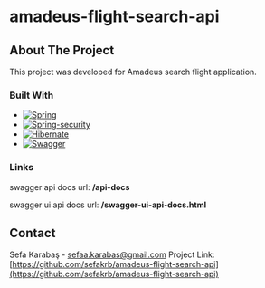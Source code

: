 <h1>amadeus-flight-search-api</h1>

## About The Project

  This project was developed for Amadeus search flight application.

### Built With

* [![Spring][Spring]][Spring-url]
* [![Spring-security][Spring-security]][Security-url]
* [![Hibernate][Hibernate]][Hibernate-url]
* [![Swagger][Swagger]][Swagger-url]
  
### Links


<p>swagger api docs url: <strong>/api-docs</strong></p>
<p>swagger ui api docs url: <strong>/swagger-ui-api-docs.html</strong></p>

## Contact
Sefa Karabaş - sefaa.karabas@gmail.com
Project Link: [https://github.com/sefakrb/amadeus-flight-search-api](https://github.com/sefakrb/amadeus-flight-search-api)


<!-- MARKDOWN LINKS & IMAGES -->
<!-- https://www.markdownguide.org/basic-syntax/#reference-style-links -->
[Spring]: https://img.shields.io/badge/Spring-6DB33F?style=for-the-badge&logo=spring&logoColor=white
[Spring-url]: https://spring.io/
[Postgres]: https://img.shields.io/badge/postgres-%23316192.svg?style=for-the-badge&logo=postgresql&logoColor=white
[Postgres-url]: https://www.postgresql.org/
[Hibernate]: https://img.shields.io/badge/Hibernate-59666C?style=for-the-badge&logo=Hibernate&logoColor=whitee
[Hibernate-url]: https://hibernate.org/
[Swagger]: https://img.shields.io/badge/Swagger-85EA2D?style=for-the-badge&logo=Swagger&logoColor=white
[Swagger-url]: https://hibernate.org/
[Spring-security]: https://img.shields.io/badge/Spring_Security-6DB33F?style=for-the-badge&logo=Spring-Security&logoColor=white
[Security-url]: https://hibernate.org/
